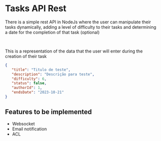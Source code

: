 <h1> Tasks API Rest</h1>

<p>
    There is a simple rest API in NodeJs where the user can manipulate their tasks dynamically, adding a level of difficulty to their tasks and determining a date for the completion of that task (optional)
</p>

<br>

<p>This is a representation of the data that the user will enter during the creation of their task</p>

```json
{
   "title": "Titulo de teste",
   "description": "Descrição para teste",
   "difficulty": 6,
   "status": false,
   "authorId": 1,
   "endsDate": "2023-10-21"
}
```

<h2> Features to be implemented </h2>

- Websocket
- Email notification
- ACL
